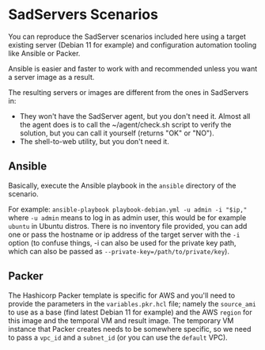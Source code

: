 # SadServers Scenarios

You can reproduce the SadServer scenarios included here using a target existing server (Debian 11 for example) and configuration automation tooling like Ansible or Packer.

Ansible is easier and faster to work with and recommended unless you want a server image as a result.

The resulting servers or images are different from the ones in SadServers in:
- They won't have the SadServer agent, but you don't need it. Almost all the agent does is to call the ~/agent/check.sh script to verify the solution, but you can call it yourself (returns "OK" or "NO").
- The shell-to-web utility, but you don't need it.

## Ansible

Basically, execute the Ansible playbook in the `ansible` directory of the scenario.  

For example: `ansible-playbook playbook-debian.yml -u admin -i "$ip,"` where `-u admin` means to log in as admin user, this would be for example `ubuntu` in Ubuntu distros. There is no inventory file provided, you can add one or pass the hostname or ip address of the target server with the `-i` option (to confuse things, -i can also be used for the private key path, which can also be passed as `--private-key=/path/to/private/key`).

## Packer

The Hashicorp Packer template is specific for AWS and you'll need to provide the parameters in the `variables.pkr.hcl` file; namely the `source_ami` to use as a base (find latest Debian 11 for example) and the AWS `region` for this image and the temporal VM and result image. The temporary VM instance that Packer creates needs to be somewhere specific, so we need to pass a `vpc_id` and a `subnet_id` (or you can use the `default` VPC).
